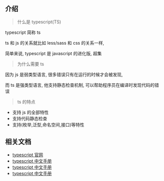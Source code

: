 ## 介绍

> 什么是 typescript(TS)

typescript 简称 ts

ts 和 js 的关系就比如 less/sass 和 css 的关系一样,

简单来说, typescript 是 javascript 的进化版, 超集

> 为什么需要 ts

因为 js 是弱类型语言, 很多错误只有在运行的时候才会被发现,

而 ts 是强类型语言, 他支持静态检查机制, 可以帮助程序员在编译时发现代码的错误

> ts 的特点

- 支持 js 的全部特性
- 支持代码静态检查
- 支持(枚举,泛型,命名空间,接口)等特性

## 相关文档

- [typescript 官网](https://www.typescriptlang.org/docs/handbook/2/basic-types.html)
- [typescript 中文手册](https://typescript.bootcss.com/basic-types.html)
- [typescript 中文手册](https://bosens-china.github.io/Typescript-manual/download/zh/handbook/basic-types.html)
- [typescript 中文手册](http://www.patrickzhong.com/TypeScript/)

